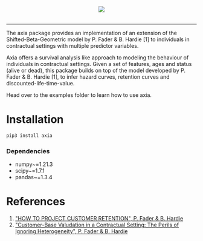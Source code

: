 <div align="center">
  <img src="https://github.com/fmfn/axia/blob/master/.github/axia-logo-2.jpg"><br><br>
  <!-- <img src="https://github.com/fmfn/axia/blob/master/github/axia-logo.png"><br><br> -->
</div>

-----------------

The axia package provides an implementation of an extension  of
the Shifted-Beta-Geometric model by P. Fader & B. Hardie [1] to individuals in
contractual settings with multiple predictor variables.

Axia offers a survival analysis like approach to modeling the
behaviour of individuals in contractual settings. Given a set of features, ages
and status (alive or dead), this package builds on top of the model developed
by P. Fader & B. Hardie [1], to infer hazard curves, retention curves and
discounted-life-time-value.

Head over to the examples folder to learn how to use axia.

Installation
======
```bash
pip3 install axia
```

### Dependencies
* numpy~=1.21.3
* scipy~=1.7.1
* pandas~=1.3.4

References
===
1. ["HOW TO PROJECT CUSTOMER RETENTION", P. Fader & B. Hardie](https://faculty.wharton.upenn.edu/wp-content/uploads/2012/04/Fader_hardie_jim_07.pdf)
2. ["Customer-Base Valudation in a Contractual Setting: The Perils of Ignoring
Heterogeneity", P. Fader & B. Hardie](https://pdfs.semanticscholar.org/d620/c9a463b9d09d433e01ecec4db083bb4a2ac9.pdf?_ga=2.242218690.1394399945.1550257837-1536596951.1529000020)

